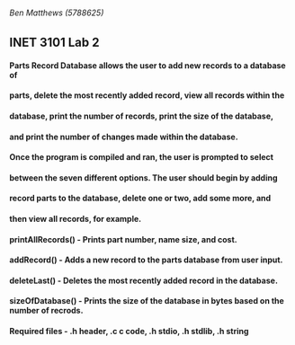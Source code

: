 ###### Ben Matthews (5788625)

## INET 3101 Lab 2

#### Parts Record Database allows the user to add new records to a database of
#### parts, delete the most recently added record, view all records within the
#### database, print the number of records, print the size of the database,
#### and print the number of changes made within the database.

#### Once the program is compiled and ran, the user is prompted to select
#### between the seven different options. The user should begin by adding
#### record parts to the database, delete one or two, add some more, and 
#### then view all records, for example.

#### printAllRecords() - Prints part number, name size, and cost.
#### addRecord() - Adds a new record to the parts database from user input.
#### deleteLast() - Deletes the most recently added record in the database.
#### sizeOfDatabase() - Prints the size of the database in bytes based on the number of recrods.

#### Required files - .h header, .c c code, .h stdio, .h stdlib, .h string
